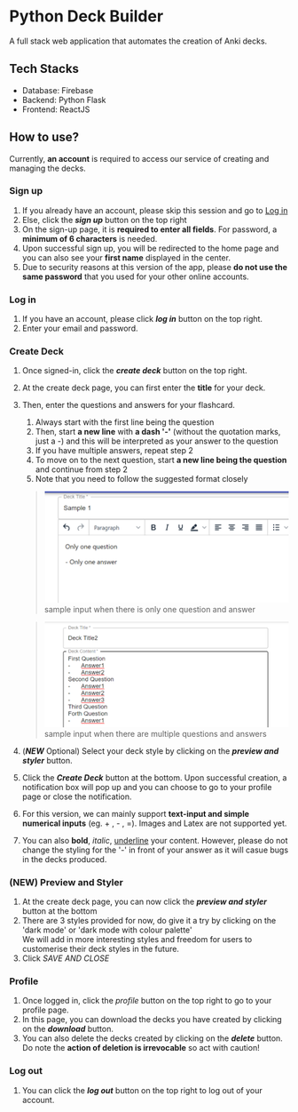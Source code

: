 # Python Deck Builder
A full stack web application that automates the creation of Anki decks.

## Tech Stacks
- Database: Firebase
- Backend: Python Flask
- Frontend: ReactJS
  
## How to use?
Currently, **an account** is required to access our service of creating and managing the decks.

### Sign up
1.  If you already have an account, please skip this session and go to [Log in](#log-in)
2. Else, click the ***sign up*** button on the top right
3. On the sign-up page, it is **required to enter all fields**. For password, a **minimum of 6 characters** is needed.
4. Upon successful sign up, you will be redirected to the home page and you can also see your **first name** displayed in the center. 
5. Due to security reasons at this version of the app, please **do not use the same password** that you used for your other online accounts. 

### Log in
1. If you have an account, please click ***log in*** button on the top right.
2. Enter your email and password.
   
### Create Deck
1. Once signed-in, click the ***create deck*** button on the top right.
2. At the create deck page, you can first enter the **title** for your deck. 
3. Then, enter the questions and answers for your flashcard. 
   
   1. Always start with the first line being the question
   2. Then, start **a new line** with **a dash '-'** (without the quotation marks, just a -) and this will be interpreted as your answer to the question
   3. If you have multiple answers, repeat step 2
   4. To move on to the next question, start **a new line being the question** and continue from step 2
   5. Note that you need to follow the suggested format closely
   
   >![only one question](frontend/src/image/only1.png)
   >sample input when there is only one question and answer

   >![multiple questions](frontend/src/image/multipleQuestions.png)
   >sample input when there are multiple questions and answers

4. (***NEW*** Optional) Select your deck style by clicking on the ***preview and styler*** button. 
5. Click the ***Create Deck*** button at the bottom. Upon successful creation, a notification box will pop up and you can choose to go to your profile page or close the notification.
6. For this version, we can mainly support **text-input and simple numerical inputs** (eg. + , - , =). Images and Latex are not supported yet.
7. You can also **bold**, *italic*, <u>underline</u> your content. However, please do not change the styling for the '-' in front of your answer as it will casue bugs in the decks produced.

### (NEW) Preview and Styler
1. At the create deck page, you can now click the ***preview and styler*** button at the bottom
2. There are 3 styles provided for now, do give it a try by clicking on the 'dark mode' or 'dark mode with colour palette'<br>
   We will add in more interesting styles and freedom for users to customerise their deck styles in the future.
3. Click *SAVE AND CLOSE*

### Profile
1. Once logged in, click the *profile* button on the top right to go to your profile page.
2. In this page, you can download the decks you have created by clicking on the ***download*** button.
3. You can also delete the decks created by clicking on the ***delete*** button. Do note the **action of deletion is irrevocable** so act with caution!

### Log out
1. You can click the ***log out*** button on the top right to log out of your account.


